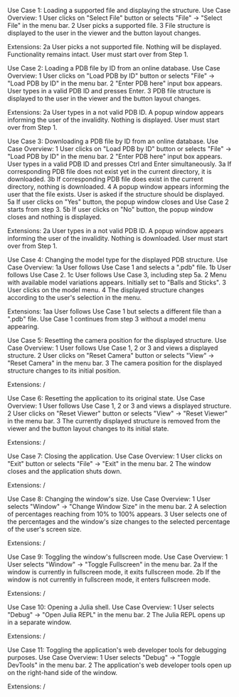 Use Case 1:             Loading a supported file and displaying the structure.
Use Case Overview:  1   User clicks on "Select File" button or selects "File" -> "Select File" in the menu bar.
                    2   User picks a supported file.
                    3   File structure is displayed to the user in the viewer and the button layout changes.

Extensions:         2a  User picks a not supported file.
                        Nothing will be displayed. Functionality remains intact. User must start over from Step 1.

Use Case 2:             Loading a PDB file by ID from an online database.
Use Case Overview:  1   User clicks on "Load PDB by ID" button or selects "File" -> "Load PDB by ID" in the menu bar.
                    2   "Enter PDB here" input box appears. User types in a valid PDB ID and presses Enter.
                    3   PDB file structure is displayed to the user in the viewer and the button layout changes.

Extensions:         2a  User types in a not valid PDB ID.
                        A popup window appears informing the user of the invalidity. Nothing is displayed. User must start over from Step 1.

Use Case 3:             Downloading a PDB file by ID from an online database.
Use Case Overview:  1   User clicks on "Load PDB by ID" button or selects "File" -> "Load PDB by ID" in the menu bar.
                    2   "Enter PDB here" input box appears. User types in a valid PDB ID and presses Ctrl and Enter simultaneously.
                    3a  If corresponding PDB file does not exist yet in the current directory, it is downloaded.
                    3b  If corresponding PDB file does exist in the current directory, nothing is downloaded.
                    4   A popup window appears informing the user that the file exists. User is asked if the structure should be displayed.
                    5a  If user clicks on "Yes" button, the popup window closes and Use Case 2 starts from step 3.
                    5b  If user clicks on "No" button, the popup window closes and nothing is displayed.

Extensions:         2a  User types in a not valid PDB ID.
                        A popup window appears informing the user of the invalidity. Nothing is downloaded. User must start over from Step 1.

Use Case 4:             Changing the model type for the displayed PDB structure.
Use Case Overview:  1a  User follows Use Case 1 and selects a ".pdb" file.
                    1b  User follows Use Case 2.
                    1c  User follows Use Case 3, including step 5a.
                    2   Menu with available model variations appears. Initially set to "Balls and Sticks".
                    3   User clicks on the model menu.
                    4   The displayed structure changes according to the user's selection in the menu.

Extensions:         1aa User follows Use Case 1 but selects a different file than a ".pdb" file.
                        Use Case 1 continues from step 3 without a model menu appearing.

Use Case 5:             Resetting the camera position for the displayed structure.
Use Case Overview:  1   User follows Use Case 1, 2 or 3 and views a displayed structure.
                    2   User clicks on "Reset Camera" button or selects "View" -> "Reset Camera" in the menu bar.
                    3   The camera position for the displayed structure changes to its initial position.

Extensions:             /

Use Case 6:             Resetting the application to its original state.
Use Case Overview:  1   User follows Use Case 1, 2 or 3 and views a displayed structure.
                    2   User clicks on "Reset Viewer" button or selects "View" -> "Reset Viewer" in the menu bar.
                    3   The currently displayed structure is removed from the viewer and the button layout changes to its initial state.

Extensions:             /

Use Case 7:             Closing the application.
Use Case Overview:  1   User clicks on "Exit" button or selects "File" -> "Exit" in the menu bar.
                    2   The window closes and the application shuts down.

Extensions:             /

Use Case 8:             Changing the window's size.
Use Case Overview:  1   User selects "Window" -> "Change Window Size" in the menu bar.
                    2   A selection of percentages reaching from 10% to 100% appears.
                    3   User selects one of the percentages and the window's size changes to the selected percentage of the user's screen size.

Extensions:             /

Use Case 9:             Toggling the window's fullscreen mode.
Use Case Overview:  1   User selects "Window" -> "Toggle Fullscreen" in the menu bar.
                    2a  If the window is currently in fullscreen mode, it exits fullscreen mode.
                    2b  If the window is not currently in fullscreen mode, it enters fullscreen mode.

Extensions:             /

Use Case 10:            Opening a Julia shell.
Use Case Overview:  1   User selects "Debug" -> "Open Julia REPL" in the menu bar.
                    2   The Julia REPL opens up in a separate window.
                    
Extensions:             /

Use Case 11:            Toggling the application's web developer tools for debugging purposes.
Use Case Overview:  1   User selects "Debug" -> "Toggle DevTools" in the menu bar.
                    2   The application's web developer tools open up on the right-hand side of the window.

Extensions:             /
